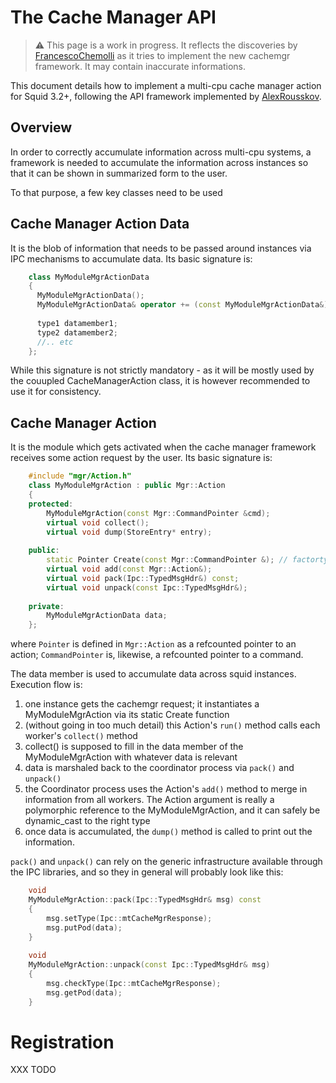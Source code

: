---
---
# The Cache Manager API

> :warning:
    This page is a work in progress. It reflects the discoveries by
    [FrancescoChemolli](/FrancescoChemolli)
    as it tries to implement the new cachemgr framework. It may contain
    inaccurate informations.

This document details how to implement a multi-cpu cache manager action
for Squid 3.2+, following the API framework implemented by
[AlexRousskov](/AlexRousskov).

## Overview

In order to correctly accumulate information across multi-cpu systems, a
framework is needed to accumulate the information across instances so
that it can be shown in summarized form to the user.

To that purpose, a few key classes need to be used

## Cache Manager Action Data

It is the blob of information that needs to be passed around instances
via IPC mechanisms to accumulate data. Its basic signature is:

```c++
    class MyModuleMgrActionData
    {
      MyModuleMgrActionData();
      MyModuleMgrActionData& operator += (const MyModuleMgrActionData&)
    
      type1 datamember1;
      type2 datamember2;
      //.. etc
    };
```

While this signature is not strictly mandatory - as it will be mostly
used by the couupled CacheManagerAction class, it is however recommended
to use it for consistency.

## Cache Manager Action

It is the module which gets activated when the cache manager framework
receives some action request by the user. Its basic signature is:

```c++
    #include "mgr/Action.h"
    class MyModuleMgrAction : public Mgr::Action
    {
    protected:
        MyModuleMgrAction(const Mgr::CommandPointer &cmd);
        virtual void collect();
        virtual void dump(StoreEntry* entry);
    
    public:
        static Pointer Create(const Mgr::CommandPointer &); // factorty method
        virtual void add(const Mgr::Action&);
        virtual void pack(Ipc::TypedMsgHdr&) const;
        virtual void unpack(const Ipc::TypedMsgHdr&);
    
    private:
        MyModuleMgrActionData data;
    };
```

where `Pointer` is defined in `Mgr::Action` as a refcounted pointer to
an action; `CommandPointer` is, likewise, a refcounted pointer to a
command.

The data member is used to accumulate data across squid instances.
Execution flow is:

1. one instance gets the cachemgr request; it instantiates a
    MyModuleMgrAction via its static Create function
1. (without going in too much detail) this Action's `run()` method
    calls each worker's `collect()` method
1. collect() is supposed to fill in the data member of the
    MyModuleMgrAction with whatever data is relevant
1. data is marshaled back to the coordinator process via `pack()` and
    `unpack()`
1. the Coordinator process uses the Action's `add()` method to merge in
    information from all workers. The Action argument is really a
    polymorphic reference to the MyModuleMgrAction, and it can safely be
    dynamic_cast to the right type
1. once data is accumulated, the `dump()` method is called to print out
    the information.

`pack()` and `unpack()` can rely on the generic infrastructure available
through the IPC libraries, and so they in general will probably look
like this:

```c++
    void
    MyModuleMgrAction::pack(Ipc::TypedMsgHdr& msg) const
    {
        msg.setType(Ipc::mtCacheMgrResponse);
        msg.putPod(data);
    }
    
    void
    MyModuleMgrAction::unpack(const Ipc::TypedMsgHdr& msg)
    {
        msg.checkType(Ipc::mtCacheMgrResponse);
        msg.getPod(data);
    }
```

# Registration

XXX TODO
